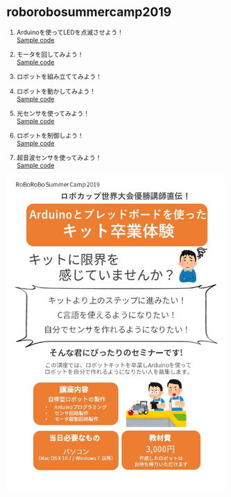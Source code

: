 # roborobosummercamp2019
1. Arduinoを使ってLEDを点滅させよう！  
[Sample code](/sample1-Blink/sample1-Blink.ino)

1. モータを回してみよう！  
[Sample code](/sample2-MotorTest/sample2-MotorTest.ino)

1. ロボットを組み立ててみよう！  

1. ロボットを動かしてみよう！  
[Sample code](/sample4-RobotForward/sample4-RobotForward.ino)

1. 光センサを使ってみよう！  
[Sample code](/sample5-LightSensor/sample5-LightSensor.ino)

1. ロボットを制御しよう！  
[Sample code](/sample6-ControlRobot/sample6-ControlRobot.ino)

1. 超音波センサを使ってみよう！  
[Sample code](/sample7-UltrasonicSensor/sample7-UltrasonicSensor.ino)

![flier](https://raw.githubusercontent.com/anbara/roborobosummercamp2019/master/flier.jpg)
